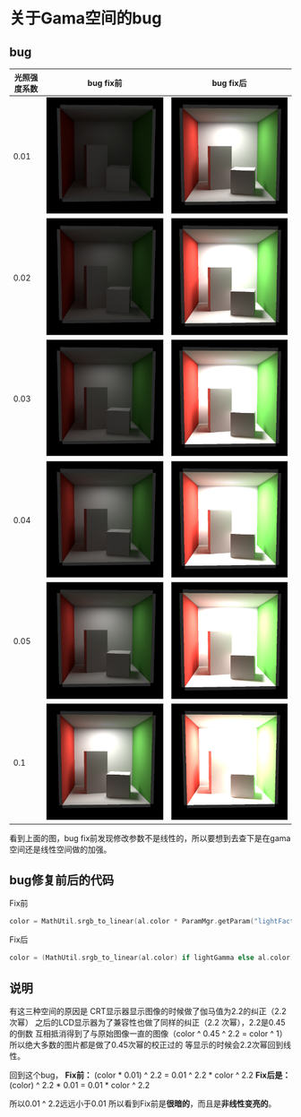 # 关于Gama空间的bug

## bug
|光照强度系数|bug fix前|bug fix后|
|-|-|-|
|0.01|![20210525174143](https://raw.githubusercontent.com/wlxklyh/imagebed/master/imageforvscode/20210525174143.png)|![20210525221041](https://raw.githubusercontent.com/wlxklyh/imagebed/master/imageforvscode/20210525221041.png)|
|0.02|![20210525174344](https://raw.githubusercontent.com/wlxklyh/imagebed/master/imageforvscode/20210525174344.png)|![20210525221303](https://raw.githubusercontent.com/wlxklyh/imagebed/master/imageforvscode/20210525221303.png)|
|0.03|![20210525174423](https://raw.githubusercontent.com/wlxklyh/imagebed/master/imageforvscode/20210525174423.png)|![20210525221412](https://raw.githubusercontent.com/wlxklyh/imagebed/master/imageforvscode/20210525221412.png)|
|0.04|![20210525174500](https://raw.githubusercontent.com/wlxklyh/imagebed/master/imageforvscode/20210525174500.png)|![20210525223249](https://raw.githubusercontent.com/wlxklyh/imagebed/master/imageforvscode/20210525223249.png)|
|0.05|![20210525174549](https://raw.githubusercontent.com/wlxklyh/imagebed/master/imageforvscode/20210525174549.png)|![20210525223451](https://raw.githubusercontent.com/wlxklyh/imagebed/master/imageforvscode/20210525223451.png)|
|0.1|![20210525174641](https://raw.githubusercontent.com/wlxklyh/imagebed/master/imageforvscode/20210525174641.png)|![20210525175708](https://raw.githubusercontent.com/wlxklyh/imagebed/master/imageforvscode/20210525175708.png)|

看到上面的图，bug fix前发现修改参数不是线性的，所以要想到去查下是在gama空间还是线性空间做的加强。

## bug修复前后的代码
Fix前
```cpp
color = MathUtil.srgb_to_linear(al.color * ParamMgr.getParam("lightFactor")) if lightGamma else al.color * ParamMgr.getParam("lightFactor")
```

Fix后
```cpp
color = (MathUtil.srgb_to_linear(al.color) if lightGamma else al.color) * ParamMgr.getParam("lightFactor")
```



## 说明
有这三种空间的原因是 CRT显示器显示图像的时候做了伽马值为2.2的纠正（2.2 次幂） 之后的LCD显示器为了兼容性也做了同样的纠正（2.2 次幂），2.2是0.45的倒数 互相抵消得到了与原始图像一直的图像（color ^ 0.45 ^ 2.2 = color ^ 1）所以绝大多数的图片都是做了0.45次幂的校正过的 等显示的时候会2.2次幂回到线性。

回到这个bug，
**Fix前：**
(color * 0.01) ^ 2.2 =  0.01 ^ 2.2 * color ^ 2.2
**Fix后是：**
(color) ^ 2.2 * 0.01 = 0.01 * color ^ 2.2

所以0.01 ^ 2.2远远小于0.01 所以看到Fix前是**很暗的**，而且是**非线性变亮的**。